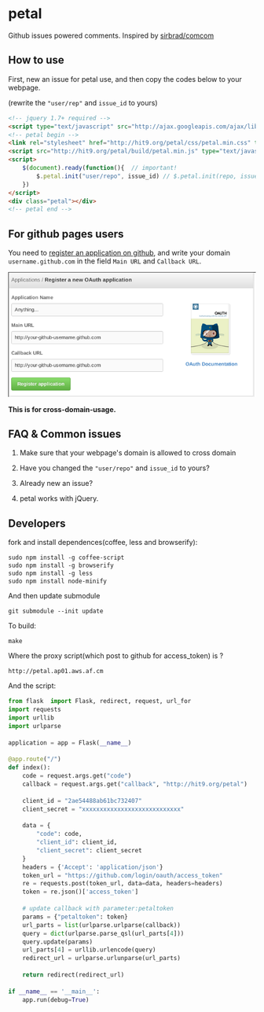 petal
======

Github issues powered comments. Inspired by [sirbrad/comcom](https://github.com/sirbrad/comcom)

How to use
----------

First, new an issue for petal use, and then copy the codes below to your webpage.

(rewrite the `"user/rep"` and `issue_id` to yours)

```html
<!-- jquery 1.7+ required -->
<script type="text/javascript" src="http://ajax.googleapis.com/ajax/libs/jquery/1.7.2/jquery.min.js"></script>
<!-- petal begin -->
<link rel="stylesheet" href="http://hit9.org/petal/css/petal.min.css" type="text/css" />
<script src="http://hit9.org/petal/build/petal.min.js" type="text/javascript" charset="utf-8"></script>
<script>
    $(document).ready(function(){  // important!
        $.petal.init("user/repo", issue_id) // $.petal.init(repo, issue_id)
    })
</script>
<div class="petal"></div>
<!-- petal end -->
```

For github pages users
----------------------

You need to  [register an application on github](https://github.com/settings/applications/new), and write your domain `username.github.com` in the field `Main URL` and `Callback URL`.

![](screen-shot.png)

**This is for cross-domain-usage.**

FAQ & Common issues
-------------------

1. Make sure that your webpage's domain is allowed to cross domain

2. Have you changed the `"user/repo"` and `issue_id` to yours?

3. Already new an issue?

4. petal works with jQuery.

Developers
----------

fork and install dependences(coffee, less and browserify):

    sudo npm install -g coffee-script
    sudo npm install -g browserify
    sudo npm install -g less
    sudo npm install node-minify

And then update submodule

    git submodule --init update

To build:

    make

Where the proxy script(which post to github for access_token) is ?

    http://petal.ap01.aws.af.cm

And the script:

```python
from flask  import Flask, redirect, request, url_for
import requests
import urllib
import urlparse

application = app = Flask(__name__)

@app.route("/")
def index():
    code = request.args.get("code")
    callback = request.args.get("callback", "http://hit9.org/petal")

    client_id = "2ae54488ab61bc732407"
    client_secret = "xxxxxxxxxxxxxxxxxxxxxxxxxxxx"

    data = {
        "code": code,
        "client_id": client_id,
        "client_secret": client_secret
    }
    headers = {'Accept': 'application/json'}
    token_url = "https://github.com/login/oauth/access_token"
    re = requests.post(token_url, data=data, headers=headers)
    token = re.json()['access_token']

    # update callback with parameter:petaltoken
    params = {"petaltoken": token}
    url_parts = list(urlparse.urlparse(callback))
    query = dict(urlparse.parse_qsl(url_parts[4]))
    query.update(params)
    url_parts[4] = urllib.urlencode(query)
    redirect_url = urlparse.urlunparse(url_parts)

    return redirect(redirect_url)

if __name__ == '__main__':
    app.run(debug=True)
```

